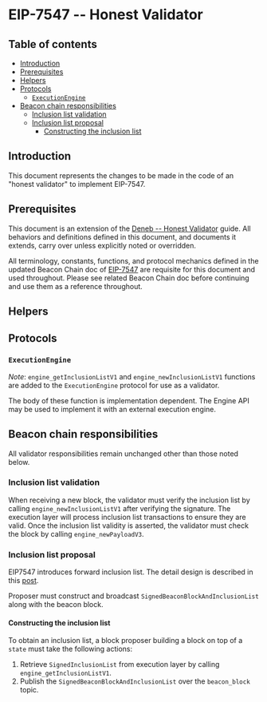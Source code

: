 # EIP-7547 -- Honest Validator

## Table of contents

<!-- TOC -->
<!-- START doctoc generated TOC please keep comment here to allow auto update -->
<!-- DON'T EDIT THIS SECTION, INSTEAD RE-RUN doctoc TO UPDATE -->

- [Introduction](#introduction)
- [Prerequisites](#prerequisites)
- [Helpers](#helpers)
- [Protocols](#protocols)
  - [`ExecutionEngine`](#executionengine)
- [Beacon chain responsibilities](#beacon-chain-responsibilities)
  - [Inclusion list validation](#inclusion-list-validation)
  - [Inclusion list proposal](#inclusion-list-proposal)
    - [Constructing the inclusion list](#constructing-the-inclusion-list)

<!-- END doctoc generated TOC please keep comment here to allow auto update -->
<!-- /TOC -->

## Introduction

This document represents the changes to be made in the code of an "honest validator" to implement EIP-7547.

## Prerequisites

This document is an extension of the [Deneb -- Honest Validator](../../deneb/validator.md) guide.
All behaviors and definitions defined in this document, and documents it extends, carry over unless explicitly noted or overridden.

All terminology, constants, functions, and protocol mechanics defined in the updated Beacon Chain doc of [EIP-7547](./beacon-chain.md) are requisite for this document and used throughout.
Please see related Beacon Chain doc before continuing and use them as a reference throughout.

## Helpers

## Protocols

### `ExecutionEngine`

*Note*: `engine_getInclusionListV1` and `engine_newInclusionListV1` functions are added to the `ExecutionEngine` protocol for use as a validator.

The body of these function is implementation dependent. The Engine API may be used to implement it with an external execution engine. 

## Beacon chain responsibilities

All validator responsibilities remain unchanged other than those noted below.

### Inclusion list validation

When receiving a new block, the validator must verify the inclusion list by calling `engine_newInclusionListV1` after verifying the signature. The execution layer will process inclusion list transactions to ensure they are valid. Once the inclusion list validity is asserted, the validator must check the block by calling `engine_newPayloadV3`.

### Inclusion list proposal

EIP7547 introduces forward inclusion list. The detail design is described in this [post](https://ethresear.ch/t/no-free-lunch-a-new-inclusion-list-design/16389).

Proposer must construct and broadcast `SignedBeaconBlockAndInclusionList` along with the beacon block.

#### Constructing the inclusion list

To obtain an inclusion list, a block proposer building a block on top of a `state` must take the following actions:

1. Retrieve `SignedInclusionList` from execution layer by calling `engine_getInclusionListV1`.
2. Publish the `SignedBeaconBlockAndInclusionList` over the `beacon_block` topic.


